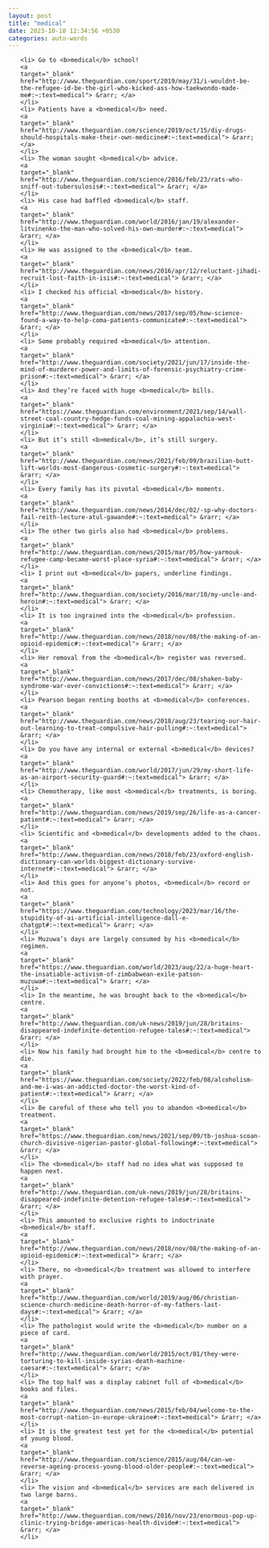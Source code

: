 ```yaml
---
layout: post
title: "medical"
date: 2023-10-10 12:34:56 +0530
categories: auto-words
---
```

<ol>

    <li> Go to <b>medical</b> school!
    <a 
    target="_blank" 
    href="http://www.theguardian.com/sport/2019/may/31/i-wouldnt-be-the-refugee-id-be-the-girl-who-kicked-ass-how-taekwondo-made-me#:~:text=medical"> &rarr; </a>
    </li>
    <li> Patients have a <b>medical</b> need.
    <a 
    target="_blank" 
    href="http://www.theguardian.com/science/2019/oct/15/diy-drugs-should-hospitals-make-their-own-medicine#:~:text=medical"> &rarr; </a>
    </li>
    <li> The woman sought <b>medical</b> advice.
    <a 
    target="_blank" 
    href="http://www.theguardian.com/science/2016/feb/23/rats-who-sniff-out-tubersulosis#:~:text=medical"> &rarr; </a>
    </li>
    <li> His case had baffled <b>medical</b> staff.
    <a 
    target="_blank" 
    href="http://www.theguardian.com/world/2016/jan/19/alexander-litvinenko-the-man-who-solved-his-own-murder#:~:text=medical"> &rarr; </a>
    </li>
    <li> He was assigned to the <b>medical</b> team.
    <a 
    target="_blank" 
    href="http://www.theguardian.com/news/2016/apr/12/reluctant-jihadi-recruit-lost-faith-in-isis#:~:text=medical"> &rarr; </a>
    </li>
    <li> I checked his official <b>medical</b> history.
    <a 
    target="_blank" 
    href="http://www.theguardian.com/news/2017/sep/05/how-science-found-a-way-to-help-coma-patients-communicate#:~:text=medical"> &rarr; </a>
    </li>
    <li> Some probably required <b>medical</b> attention.
    <a 
    target="_blank" 
    href="http://www.theguardian.com/society/2021/jun/17/inside-the-mind-of-murderer-power-and-limits-of-forensic-psychiatry-crime-prison#:~:text=medical"> &rarr; </a>
    </li>
    <li> And they’re faced with huge <b>medical</b> bills.
    <a 
    target="_blank" 
    href="https://www.theguardian.com/environment/2021/sep/14/wall-street-coal-country-hedge-funds-coal-mining-appalachia-west-virginia#:~:text=medical"> &rarr; </a>
    </li>
    <li> But it’s still <b>medical</b>, it’s still surgery.
    <a 
    target="_blank" 
    href="http://www.theguardian.com/news/2021/feb/09/brazilian-butt-lift-worlds-most-dangerous-cosmetic-surgery#:~:text=medical"> &rarr; </a>
    </li>
    <li> Every family has its pivotal <b>medical</b> moments.
    <a 
    target="_blank" 
    href="http://www.theguardian.com/news/2014/dec/02/-sp-why-doctors-fail-reith-lecture-atul-gawande#:~:text=medical"> &rarr; </a>
    </li>
    <li> The other two girls also had <b>medical</b> problems.
    <a 
    target="_blank" 
    href="http://www.theguardian.com/news/2015/mar/05/how-yarmouk-refugee-camp-became-worst-place-syria#:~:text=medical"> &rarr; </a>
    </li>
    <li> I print out <b>medical</b> papers, underline findings.
    <a 
    target="_blank" 
    href="http://www.theguardian.com/society/2016/mar/10/my-uncle-and-heroin#:~:text=medical"> &rarr; </a>
    </li>
    <li> It is too ingrained into the <b>medical</b> profession.
    <a 
    target="_blank" 
    href="http://www.theguardian.com/news/2018/nov/08/the-making-of-an-opioid-epidemic#:~:text=medical"> &rarr; </a>
    </li>
    <li> Her removal from the <b>medical</b> register was reversed.
    <a 
    target="_blank" 
    href="http://www.theguardian.com/news/2017/dec/08/shaken-baby-syndrome-war-over-convictions#:~:text=medical"> &rarr; </a>
    </li>
    <li> Pearson began renting booths at <b>medical</b> conferences.
    <a 
    target="_blank" 
    href="http://www.theguardian.com/news/2018/aug/23/tearing-our-hair-out-learning-to-treat-compulsive-hair-pulling#:~:text=medical"> &rarr; </a>
    </li>
    <li> Do you have any internal or external <b>medical</b> devices?
    <a 
    target="_blank" 
    href="http://www.theguardian.com/world/2017/jun/29/my-short-life-as-an-airport-security-guard#:~:text=medical"> &rarr; </a>
    </li>
    <li> Chemotherapy, like most <b>medical</b> treatments, is boring.
    <a 
    target="_blank" 
    href="http://www.theguardian.com/news/2019/sep/26/life-as-a-cancer-patient#:~:text=medical"> &rarr; </a>
    </li>
    <li> Scientific and <b>medical</b> developments added to the chaos.
    <a 
    target="_blank" 
    href="http://www.theguardian.com/news/2018/feb/23/oxford-english-dictionary-can-worlds-biggest-dictionary-survive-internet#:~:text=medical"> &rarr; </a>
    </li>
    <li> And this goes for anyone’s photos, <b>medical</b> record or not.
    <a 
    target="_blank" 
    href="https://www.theguardian.com/technology/2023/mar/16/the-stupidity-of-ai-artificial-intelligence-dall-e-chatgpt#:~:text=medical"> &rarr; </a>
    </li>
    <li> Muzuwa’s days are largely consumed by his <b>medical</b> regimen.
    <a 
    target="_blank" 
    href="https://www.theguardian.com/world/2023/aug/22/a-huge-heart-the-insatiable-activism-of-zimbabwean-exile-patson-muzuwa#:~:text=medical"> &rarr; </a>
    </li>
    <li> In the meantime, he was brought back to the <b>medical</b> centre.
    <a 
    target="_blank" 
    href="http://www.theguardian.com/uk-news/2019/jun/28/britains-disappeared-indefinite-detention-refugee-tales#:~:text=medical"> &rarr; </a>
    </li>
    <li> Now his family had brought him to the <b>medical</b> centre to die.
    <a 
    target="_blank" 
    href="https://www.theguardian.com/society/2022/feb/08/alcoholism-and-me-i-was-an-addicted-doctor-the-worst-kind-of-patient#:~:text=medical"> &rarr; </a>
    </li>
    <li> Be careful of those who tell you to abandon <b>medical</b> treatment.
    <a 
    target="_blank" 
    href="https://www.theguardian.com/news/2021/sep/09/tb-joshua-scoan-church-divisive-nigerian-pastor-global-following#:~:text=medical"> &rarr; </a>
    </li>
    <li> The <b>medical</b> staff had no idea what was supposed to happen next.
    <a 
    target="_blank" 
    href="http://www.theguardian.com/uk-news/2019/jun/28/britains-disappeared-indefinite-detention-refugee-tales#:~:text=medical"> &rarr; </a>
    </li>
    <li> This amounted to exclusive rights to indoctrinate <b>medical</b> staff.
    <a 
    target="_blank" 
    href="http://www.theguardian.com/news/2018/nov/08/the-making-of-an-opioid-epidemic#:~:text=medical"> &rarr; </a>
    </li>
    <li> There, no <b>medical</b> treatment was allowed to interfere with prayer.
    <a 
    target="_blank" 
    href="http://www.theguardian.com/world/2019/aug/06/christian-science-church-medicine-death-horror-of-my-fathers-last-days#:~:text=medical"> &rarr; </a>
    </li>
    <li> The pathologist would write the <b>medical</b> number on a piece of card.
    <a 
    target="_blank" 
    href="http://www.theguardian.com/world/2015/oct/01/they-were-torturing-to-kill-inside-syrias-death-machine-caesar#:~:text=medical"> &rarr; </a>
    </li>
    <li> The top half was a display cabinet full of <b>medical</b> books and files.
    <a 
    target="_blank" 
    href="http://www.theguardian.com/news/2015/feb/04/welcome-to-the-most-corrupt-nation-in-europe-ukraine#:~:text=medical"> &rarr; </a>
    </li>
    <li> It is the greatest test yet for the <b>medical</b> potential of young blood.
    <a 
    target="_blank" 
    href="http://www.theguardian.com/science/2015/aug/04/can-we-reverse-ageing-process-young-blood-older-people#:~:text=medical"> &rarr; </a>
    </li>
    <li> The vision and <b>medical</b> services are each delivered in two large barns.
    <a 
    target="_blank" 
    href="http://www.theguardian.com/news/2016/nov/23/enormous-pop-up-clinic-trying-bridge-americas-health-divide#:~:text=medical"> &rarr; </a>
    </li>
